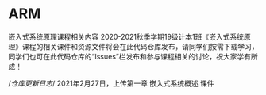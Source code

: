 # ARM
嵌入式系统原理课程相关内容
2020-2021秋季学期19级计本1班《嵌入式系统原理》课程的相关课件和资源文件将会在此代码仓库发布，请同学们按需下载学习，同学们也可在此代码仓库的“Issues”栏发布和参与课程相关的讨论，祝大家学有所成！

/*仓库更新日志*/
2021年2月27日，上传第一章 嵌入式系统概述 课件
